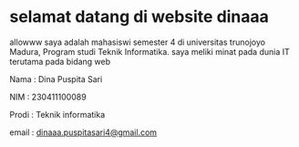 # selamat datang di website dinaaa

allowww saya adalah mahasiswi semester 4 di universitas trunojoyo Madura, Program studi Teknik Informatika. saya meliki minat pada dunia IT terutama pada bidang web

Nama : Dina Puspita Sari

NIM : 230411100089

Prodi : Teknik informatika

email : dinaaa.puspitasari4@gmail.com



